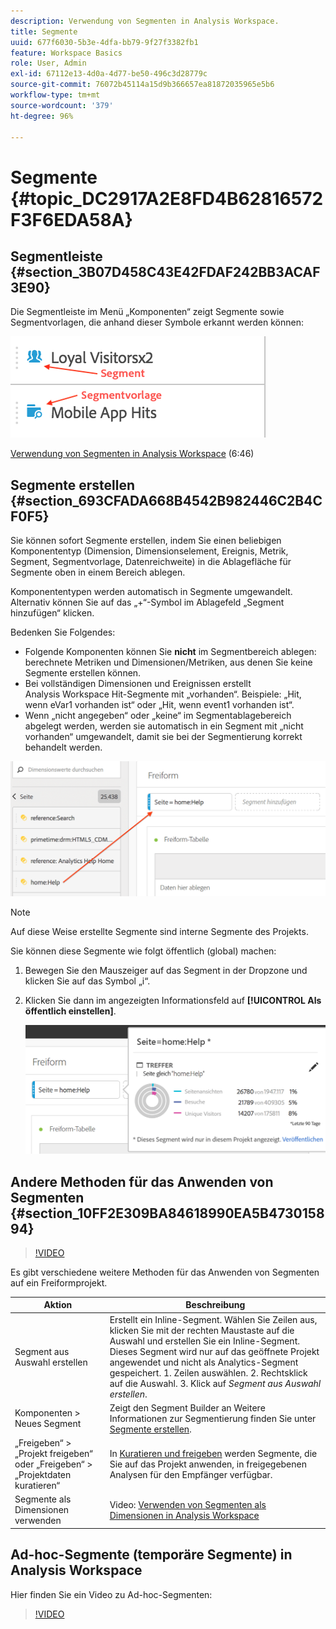 ```yaml
---
description: Verwendung von Segmenten in Analysis Workspace.
title: Segmente
uuid: 677f6030-5b3e-4dfa-bb79-9f27f3382fb1
feature: Workspace Basics
role: User, Admin
exl-id: 67112e13-4d0a-4d77-be50-496c3d28779c
source-git-commit: 76072b45114a15d9b366657ea81872035965e5b6
workflow-type: tm+mt
source-wordcount: '379'
ht-degree: 96%

---
```


# Segmente {#topic_DC2917A2E8FD4B62816572F3F6EDA58A}

## Segmentleiste {#section_3B07D458C43E42FDAF242BB3ACAF3E90}

Die Segmentleiste im Menü „Komponenten“ zeigt Segmente sowie Segmentvorlagen, die anhand dieser Symbole erkannt werden können:

![](assets/segment_icons.png)

[Verwendung von Segmenten in Analysis Workspace](https://experienceleague.adobe.com/docs/analytics-learn/tutorials/analysis-workspace/applying-segments/using-segments-in-analysis-workspace.html?lang=de) (6:46)

## Segmente erstellen {#section_693CFADA668B4542B982446C2B4CF0F5}

Sie können sofort Segmente erstellen, indem Sie einen beliebigen Komponententyp (Dimension, Dimensionselement, Ereignis, Metrik, Segment, Segmentvorlage, Datenreichweite) in die Ablagefläche für Segmente oben in einem Bereich ablegen.

Komponententypen werden automatisch in Segmente umgewandelt. Alternativ können Sie auf das „+“-Symbol im Ablagefeld „Segment hinzufügen“ klicken.

Bedenken Sie Folgendes:

* Folgende Komponenten können Sie **nicht** im Segmentbereich ablegen: berechnete Metriken und Dimensionen/Metriken, aus denen Sie keine Segmente erstellen können.
* Bei vollständigen Dimensionen und Ereignissen erstellt Analysis Workspace Hit-Segmente mit „vorhanden“. Beispiele: „Hit, wenn eVar1 vorhanden ist“ oder „Hit, wenn event1 vorhanden ist“.
* Wenn „nicht angegeben“ oder „keine“ im Segmentablagebereich abgelegt werden, werden sie automatisch in ein Segment mit „nicht vorhanden“ umgewandelt, damit sie bei der Segmentierung korrekt behandelt werden.

![](assets/segment-dropzone.png)

>[!NOTE]
>
>Auf diese Weise erstellte Segmente sind interne Segmente des Projekts.

Sie können diese Segmente wie folgt öffentlich (global) machen:

1. Bewegen Sie den Mauszeiger auf das Segment in der Dropzone und klicken Sie auf das Symbol „i“.
1. Klicken Sie dann im angezeigten Informationsfeld auf **[!UICONTROL Als öffentlich einstellen]**.

   ![](assets/segment-info.png)

## Andere Methoden für das Anwenden von Segmenten {#section_10FF2E309BA84618990EA5B473015894}

>[!VIDEO](https://video.tv.adobe.com/v/30994/?quality=12)

Es gibt verschiedene weitere Methoden für das Anwenden von Segmenten auf ein Freiformprojekt.

| Aktion | Beschreibung |
|--- |--- |
| Segment aus Auswahl erstellen | Erstellt ein Inline-Segment. Wählen Sie Zeilen aus, klicken Sie mit der rechten Maustaste auf die Auswahl und erstellen Sie ein Inline-Segment. Dieses Segment wird nur auf das geöffnete Projekt angewendet und nicht als Analytics-Segment gespeichert. 1. Zeilen auswählen.  2. Rechtsklick auf die Auswahl.  3. Klick auf *Segment aus Auswahl erstellen*. |
| Komponenten > Neues Segment | Zeigt den Segment Builder an Weitere Informationen zur Segmentierung finden Sie unter [Segmente erstellen](https://experienceleague.adobe.com/docs/analytics/components/segmentation/segmentation-workflow/seg-build.html?lang=de). |
| „Freigeben“ > „Projekt freigeben“ oder „Freigeben“ > „Projektdaten kuratieren“ | In [Kuratieren und freigeben](https://experienceleague.adobe.com/docs/analytics/analyze/analysis-workspace/curate-share/curate.html?lang=de#concept_4A9726927E7C44AFA260E2BB2721AFC6) werden Segmente, die Sie auf das Projekt anwenden, in freigegebenen Analysen für den Empfänger verfügbar. |
| Segmente als Dimensionen verwenden | Video: [Verwenden von Segmenten als Dimensionen in Analysis Workspace](https://experienceleague.adobe.com/docs/analytics-learn/tutorials/analysis-workspace/applying-segments/using-segments-as-dimensions-in-analysis-workspace.html?lang=de) |

## Ad-hoc-Segmente (temporäre Segmente) in Analysis Workspace

Hier finden Sie ein Video zu Ad-hoc-Segmenten:

>[!VIDEO](https://video.tv.adobe.com/v/23978/?quality=12)
